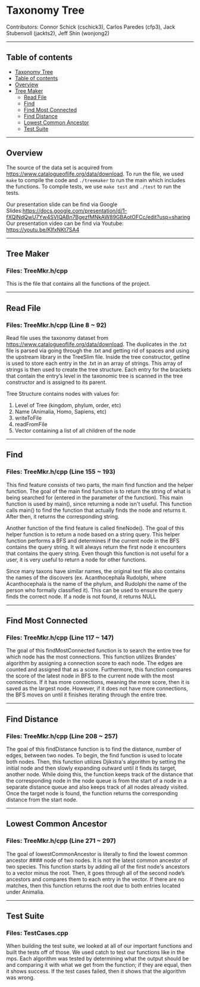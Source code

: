 # Taxonomy Tree

Contributors: Connor Schick (cschick3), Carlos Paredes (cfp3), Jack Stubenvoll (jackts2), Jeff Shin (wonjong2)
- - - -
## Table of contents
- [Taxonomy Tree](#taxonomy-tree)
- [Table of contents](#table-of-contents)
- [Overview](#overview)
- [Tree Maker](#tree-maker)
    - [Read File](#read-file)
    - [Find](#find)
    - [Find Most Connected](#find-most-connected)
    - [Find Distance](#find-distance)
    - [Lowest Common Ancestor](#lowest-common-ancestor)
    - [Test Suite](#test-suite)

- - - -
## Overview
The source of the data set is acquired from https://www.catalogueoflife.org/data/download. 
To run the file, we used `make` to compile the code and `./treemaker` to run the main which includes the functions. To compile tests, we use `make test` and `./test` to run the tests.

Our presentation slide can be find via Google Slides:https://docs.google.com/presentation/d/1-fXQlNdQwU7Yw4SVIQABn7BgezfMNkAW89GBAotOFCc/edit?usp=sharing
Our presentation video can be find via Youtube: https://youtu.be/KlfxNKt7SA4

- - - -
## Tree Maker
### Files: TreeMkr.h/cpp
This is the file that contains all the functions of the project.  

- - - -
## Read File
### Files: TreeMkr.h/cpp (Line 8 ~ 92)

Read file uses the taxonomy dataset from https://www.catalogueoflife.org/data/download. The duplicates in the .txt file is parsed via going through the .txt and getting rid of spaces and using the upstream library in the TreeSlim file. Inside the tree constructor, getline is used to store each entry in the .txt in an array of strings. This array of strings is then used to create the tree structure. Each entry for the brackets that contain the entry’s level in the taxonomic tree is scanned in the tree constructor and is assigned to its parent. 

Tree Structure contains nodes with values for:
1. Level of Tree (kingdom, phylum, order, etc)
2. Name (Animalia, Homo, Sapiens, etc)
3. writeToFile
4. readFromFile
5. Vector containing a list of all children of the node

- - - -
## Find
### Files: TreeMkr.h/cpp (Line 155 ~ 193)

This find feature consists of two parts, the main find function and the helper function. The goal of the main find function is to return the string of what is being searched for (entered in the parameter of the function). This main function is used by main(), since returning a node isn't useful. This function calls main() to find the function that actually finds the node and returns it. After then, it returns the corresponding string.

Another function of the find feature is called fineNode(). The goal of this helper function is to return a node based on a string query. This helper function performs a BFS and determines if the current node in the BFS contains the query string. It will always return the first node it encounters that contains the query string. Even though this function is not useful for a user, it is very useful to return a node for other functions. 

Since many taxons have similar names, the original text file also contains the names of the discovers (ex. Acanthocephala Rudolphi, where Acanthocephala is the name of the phylum, and Rudolphi the name of the person who formally classified it). This can be used to ensure the query finds the correct node. If a node is not found, it returns NULL 

- - - -
## Find Most Connected
### Files: TreeMkr.h/cpp (Line 117 ~ 147)

The goal of this findMostConnected function is to search the entire tree for which node has the most connections. This function utilizes Brandes' algorithm by assigning a connection score to each node. The edges are counted and assigned that as a score. Furthermore, this function compares the score of the latest node in BFS to the current node with the most connections. If it has more connections, meaning the more score,  then it is saved as the largest node. However, if it does not have more connections, the BFS moves on until it finishes iterating through the entire tree. 

- - - -
## Find Distance 
### Files: TreeMkr.h/cpp (Line 208 ~ 257)

The goal of this findDistance function is to find the distance, number of edges, between two nodes. To begin, the find function is used to locate both nodes. Then, this function utilizes Djikstra's algorithm by setting the initial node and then slowly expanding outward until it finds its target, another node. While doing this, the function keeps track of the distance that the corresponding node in the node queue is from the start of a node in a separate distance queue and also keeps track of all nodes already visited. Once the target node is found, the function returns the corresponding distance from the start node.

- - - -
## Lowest Common Ancestor
### Files: TreeMkr.h/cpp (Line 271 ~ 297)

The goal of lowestCommonAncestor is literally to find the lowest common ancestor #### node of two nodes. It is not the latest common ancestor of two species. This function starts by adding all of the first node's ancestors to a vector minus the root. Then, it goes through all of the second node’s ancestors and compares them to each entry in the vector. If there are no matches, then this function returns the root due to both entries located under Animalia. 

- - - -
## Test Suite
### Files: TestCases.cpp

When building the test suite, we looked at all of our important functions and built the tests off of those. We used catch to test our functions like in the mps. Each algorithm was tested by determining what the output should be and comparing it with what we get from the function; if they are equal, then it shows success. If the test cases failed, then it shows that the algorithm was wrong.

